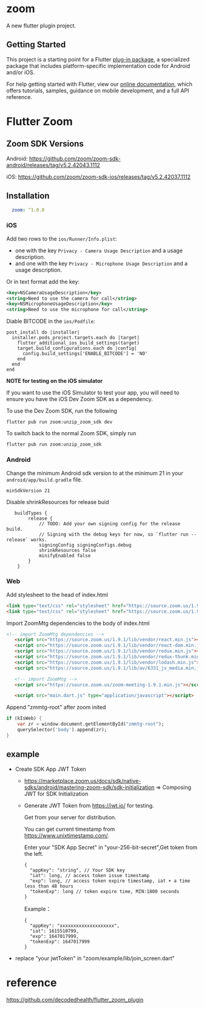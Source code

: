 # zoom

A new flutter plugin project.

## Getting Started

This project is a starting point for a Flutter
[plug-in package](https://flutter.dev/developing-packages/),
a specialized package that includes platform-specific implementation code for
Android and/or iOS.

For help getting started with Flutter, view our
[online documentation](https://flutter.dev/docs), which offers tutorials,
samples, guidance on mobile development, and a full API reference.

# Flutter Zoom


## Zoom SDK Versions

Android: https://github.com/zoom/zoom-sdk-android/releases/tag/v5.2.42043.1112
 
iOS: https://github.com/zoom/zoom-sdk-ios/releases/tag/v5.2.42037.1112

## Installation

```yaml
  zoom: ^1.0.0
```

### iOS

Add two rows to the `ios/Runner/Info.plist`:

- one with the key `Privacy - Camera Usage Description` and a usage description.
- and one with the key `Privacy - Microphone Usage Description` and a usage description.

Or in text format add the key:

```xml
<key>NSCameraUsageDescription</key>
<string>Need to use the camera for call</string>
<key>NSMicrophoneUsageDescription</key>
<string>Need to use the microphone for call</string>
```


Diable BITCODE in the `ios/Podfile`:

```
post_install do |installer|
  installer.pods_project.targets.each do |target|
    flutter_additional_ios_build_settings(target)
    target.build_configurations.each do |config|
      config.build_settings['ENABLE_BITCODE'] = 'NO'
    end
  end
end
```

**NOTE for testing on the iOS simulator**

If you want to use the iOS Simulator to test your app, you will need to ensure you have the iOS Dev Zoom SDK as a dependency. 

To use the Dev Zoom SDK, run the following
```shell script
flutter pub run zoom:unzip_zoom_sdk dev
```
    
To switch back to the normal Zoom SDK, simply run

```shell script
flutter pub run zoom:unzip_zoom_sdk
```

### Android

Change the minimum Android sdk version to at the minimum 21 in your `android/app/build.gradle` file.

```
minSdkVersion 21
```

Disable shrinkResources for release buid
```
   buildTypes {
        release {
            // TODO: Add your own signing config for the release build.
            // Signing with the debug keys for now, so `flutter run --release` works.
            signingConfig signingConfigs.debug
            shrinkResources false 
            minifyEnabled false
        }
    }
```

### Web

Add stylesheet to the head of index.html
```html
<link type="text/css" rel="stylesheet" href="https://source.zoom.us/1.9.1/css/bootstrap.css" />
<link type="text/css" rel="stylesheet" href="https://source.zoom.us/1.9.1/css/react-select.css" />
```
Import ZoomMtg dependencies to the body of index.html
```html
<!-- import ZoomMtg dependencies -->
   <script src="https://source.zoom.us/1.9.1/lib/vendor/react.min.js"></script>
   <script src="https://source.zoom.us/1.9.1/lib/vendor/react-dom.min.js"></script>
   <script src="https://source.zoom.us/1.9.1/lib/vendor/redux.min.js"></script>
   <script src="https://source.zoom.us/1.9.1/lib/vendor/redux-thunk.min.js"></script>
   <script src="https://source.zoom.us/1.9.1/lib/vendor/lodash.min.js"></script>
   <script src="https://source.zoom.us/1.9.1/lib/av/6331_js_media.min.js"></script>

   <!-- import ZoomMtg -->
   <script src="https://source.zoom.us/zoom-meeting-1.9.1.min.js"></script>

   <script src="main.dart.js" type="application/javascript"></script>
```
Append "zmmtg-root" after zoom inited 
```dart
if (kIsWeb) {
    var zr = window.document.getElementById("zmmtg-root");
    querySelector('body').append(zr);
}
```

## example
- Create SDK App JWT Token
  - https://marketplace.zoom.us/docs/sdk/native-sdks/android/mastering-zoom-sdk/sdk-initialization => Composing JWT for SDK Initialization
  - Generate JWT Token from https://jwt.io/ for testing. 
  
    Get from your server for distribution. 
    
    You can get current timestamp from https://www.unixtimestamp.com/. 
    
    Enter your "SDK App Secret" in "your-256-bit-secret",Get  token from the left. 
    
    ```
    {
      "appKey": "string", // Your SDK key
      "iat": long, // access token issue timestamp
      "exp": long, // access token expire timestamp, iat + a time less than 48 hours
      "tokenExp": long // token expire time, MIN:1800 seconds
    }
    ```
    Example：  
    ```
    {
      "appKey": "xxxxxxxxxxxxxxxxxxxx", 
      "iat": 1615510799, 
      "exp": 1647017999, 
      "tokenExp": 1647017999 
    }
    ```
-  replace "your jwtToken" in "zoom/example/lib/join_screen.dart"

# reference
https://github.com/decodedhealth/flutter_zoom_plugin